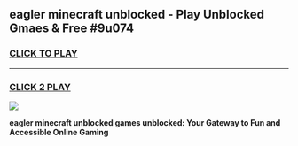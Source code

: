 
## eagler minecraft unblocked - Play Unblocked Gmaes & Free #9u074
<h3>
<a href="https://news.freeplayer.one?title=eagler_minecraft_unblocked&ref=27F">CLICK TO PLAY</a></h3>
<hr>

<h3>
<a href="https://news.freeplayer.one?title=eagler_minecraft_unblocked&ref=27F">CLICK 2 PLAY</a>
  
</h3>

<a href="https://news.freeplayer.one?title=eagler_minecraft_unblocked&ref=27F/"><img src="https://clearcache.store/games.png"></a>


**eagler minecraft unblocked games unblocked: Your Gateway to Fun and Accessible Online Gaming**
